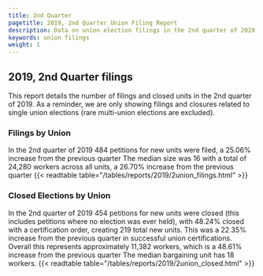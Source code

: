 ```yaml
---
title: 2nd Quarter
pagetitle: 2019, 2nd Quarter Union Filing Report
description: Data on union election filings in the 2nd quarter of 2019
keywords: union filings
weight: 1
---
```


## 2019, 2nd Quarter filings

This report details the number of filings and closed units in the 2nd quarter of 2019. As a reminder, we are only showing filings and closures related to single union elections (rare multi-union elections are excluded).

### Filings by Union
In the 2nd quarter of 2019 484 petitions for new units were filed, a 25.06% increase from the previous quarter The median size was 16 with a total of 24,280 workers across all units, a 26.70% increase from the previous quarter
{{< readtable table="/tables/reports/2019/2union_filings.html" >}}

### Closed Elections by Union
In the 2nd quarter of 2019 454 petitions for new units were closed (this includes petitions where no election was ever held), with 48.24% closed with a certification order, creating 219 total new units. This was a 22.35% increase from the previous quarter in successful union certifications. Overall this represents approximately 11,382 workers, which is a 48.61% increase from the previous quarter The median bargaining unit has 18 workers.
{{< readtable table="/tables/reports/2019/2union_closed.html" >}}
